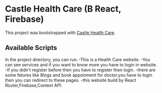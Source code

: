 # Castle Health Care (B React, Firebase)

This project was bootstrapped with [Castle Health Care](https://castle-health-care.web.app/).

## Available Scripts

In the project directory, you can run:
-This is a Health Care website.
-You can see services and if you want to know more you have to login in website.
-If you didn't register before then you have to register then login.
-there are some fetures like Blogs and book appoinment for doctor.you have to login then you can redirect to these pages.
-this website build by React Router,Firebase,Context API.

